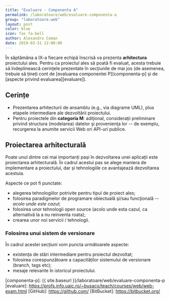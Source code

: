 ```yaml
---
title: "Evaluare - Componenta A"
permalink: /laboratoare/web/evaluare-componenta-a
group: "laboratoare.web"
layout: post
color: blue
icon: fas fa-bell
author: Alexandru Coman
date: 2019-03-31 12:00:00
---
```


În săptămâna a IX-a fiecare echipă înscrisă va prezenta **arhitectura** proiectului ales. Pentru ca proiectul ales să poată fi evaluat, acesta trebuie să îndeplinească cerințele prezentate în secțiunile de mai jos (de asemenea, trebuie să țineți cont de [evaluarea componentei P][componenta-p] și de [aspecte privind evaluarea][evaluare]).

<!--more-->

## Cerințe

- Prezentarea arhitecturii de ansamblu (e.g., via diagrame UML), plus etapele intermediare ale dezvoltării proiectului.
- Pentru proiectele din **categoria M**: adiţional, consideraţii preliminare privind structura (modelarea) datelor şi provenienţa lor -- de exemplu, recurgerea la anumite servicii Web ori API-uri publice.


## Proiectarea arhitecturală

Poate unul dintre cei mai importanți pași în dezvoltarea unei aplicații este proiectarea arhitecturală. În cadrul acestui pas se alege maniera de implementare a proiectului, dar și tehnologiile ce avantajează dezvoltarea acestuia.

Aspecte ce pot fi punctate:

 - alegerea tehnologiilor potrivite pentru tipul de proiect ales;
 - folosirea paradigmelor de programare obiectuală şi/sau funcţională -- *acolo unde este cazul*;
 - folosirea unor tehnologii open source (acolo unde esta cazul, ca alternativă la a nu reinventa roata);
 - crearea unor noi servicii / tehnologii.


### Folosirea unui sistem de versionare

În cadrul acestei secțiuni vom puncta următoarele aspecte:

- existența de stări intermediare pentru proiectul dezvoltat;
- folosirea corespunzătoare a capacităților sistemului de versionare (branch, tags etc);
- mesaje relevante în istoricul proiectului.

[componenta-p]: {{ site.baseurl }}/laboratoare/web/evaluare-componenta-p
[evaluare]: https://profs.info.uaic.ro/~busaco/teach/courses/web/web-exam.html
[GitHub]: https://github.com/
[BitBucket]: https://bitbucket.org/
